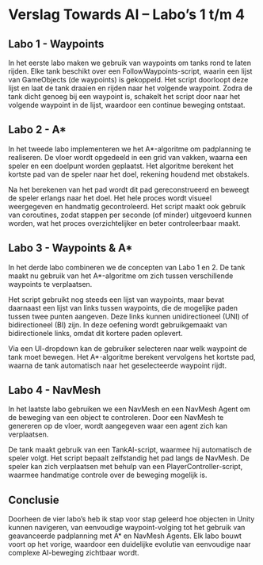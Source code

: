 # Verslag Towards AI – Labo’s 1 t/m 4
## Labo 1 - Waypoints
In het eerste labo maken we gebruik van waypoints om tanks rond te laten rijden. Elke tank beschikt over een FollowWaypoints-script, waarin een lijst van 
GameObjects (de waypoints) is gekoppeld. Het script doorloopt deze lijst en laat de tank draaien en rijden naar het volgende waypoint. 
Zodra de tank dicht genoeg bij een waypoint is, schakelt het script door naar het volgende waypoint in de lijst, waardoor een continue beweging ontstaat.

## Labo 2 - A*
In het tweede labo implementeren we het A*-algoritme om padplanning te realiseren. De vloer wordt opgedeeld in een grid van vakken, waarna een speler en 
een doelpunt worden geplaatst. Het algoritme berekent het kortste pad van de speler naar het doel, rekening houdend met obstakels.

Na het berekenen van het pad wordt dit pad gereconstrueerd en beweegt de speler erlangs naar het doel. Het hele proces wordt visueel weergegeven en 
handmatig gecontroleerd. Het script maakt ook gebruik van coroutines, zodat stappen per seconde (of minder) uitgevoerd kunnen worden, 
wat het proces overzichtelijker en beter controleerbaar maakt.

## Labo 3 - Waypoints & A*
In het derde labo combineren we de concepten van Labo 1 en 2. De tank maakt nu gebruik van het A*-algoritme om zich tussen verschillende waypoints te verplaatsen.

Het script gebruikt nog steeds een lijst van waypoints, maar bevat daarnaast een lijst van links tussen waypoints, die de mogelijke paden tussen 
twee punten aangeven. Deze links kunnen unidirectioneel (UNI) of bidirectioneel (BI) zijn. In deze oefening wordt gebruikgemaakt van bidirectionele links, 
omdat dit kortere paden oplevert.

Via een UI-dropdown kan de gebruiker selecteren naar welk waypoint de tank moet bewegen. Het A*-algoritme berekent vervolgens het kortste pad, 
waarna de tank automatisch naar het geselecteerde waypoint rijdt.

## Labo 4 - NavMesh
In het laatste labo gebruiken we een NavMesh en een NavMesh Agent om de beweging van een object te controleren. Door een NavMesh te genereren op de vloer, 
wordt aangegeven waar een agent zich kan verplaatsen.

De tank maakt gebruik van een TankAI-script, waarmee hij automatisch de speler volgt. Het script bepaalt zelfstandig het pad langs de NavMesh. 
De speler kan zich verplaatsen met behulp van een PlayerController-script, waarmee handmatige controle over de beweging mogelijk is.

## Conclusie
Doorheen de vier labo’s heb ik stap voor stap geleerd hoe objecten in Unity kunnen navigeren, van eenvoudige waypoint-volging tot het gebruik van 
geavanceerde padplanning met A* en NavMesh Agents. Elk labo bouwt voort op het vorige, waardoor een duidelijke evolutie van eenvoudige naar complexe 
AI-beweging zichtbaar wordt.
